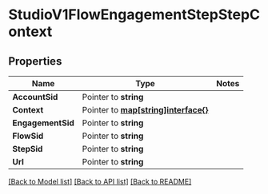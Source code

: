 # StudioV1FlowEngagementStepStepContext

## Properties
Name | Type | Notes
------------ | ------------- | -------------
**AccountSid** | Pointer to **string** | 
**Context** | Pointer to [**map[string]interface{}**](.md) | 
**EngagementSid** | Pointer to **string** | 
**FlowSid** | Pointer to **string** | 
**StepSid** | Pointer to **string** | 
**Url** | Pointer to **string** | 

[[Back to Model list]](../README.md#documentation-for-models) [[Back to API list]](../README.md#documentation-for-api-endpoints) [[Back to README]](../README.md)


